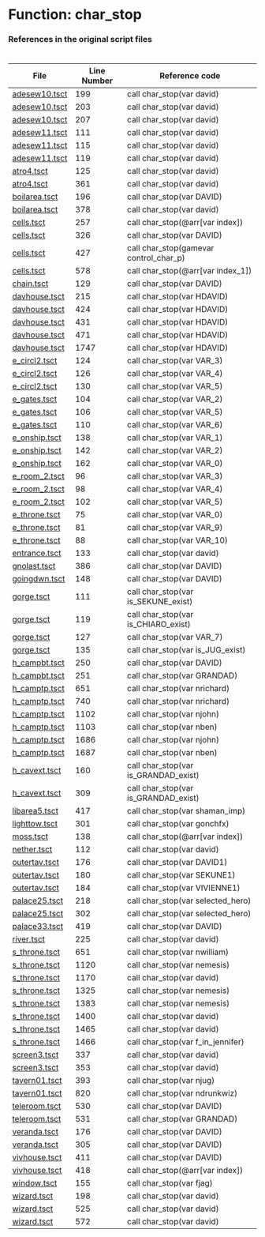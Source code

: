 # Function: char_stop 
### References in the original script files

#

| File | Line Number | Reference code |
| --- | --- | --- |
| [adesew10.tsct](../../../out/adesew10.tsct#L199) | 199 | call char_stop(var david) |
| [adesew10.tsct](../../../out/adesew10.tsct#L203) | 203 | call char_stop(var david) |
| [adesew10.tsct](../../../out/adesew10.tsct#L207) | 207 | call char_stop(var david) |
| [adesew11.tsct](../../../out/adesew11.tsct#L111) | 111 | call char_stop(var david) |
| [adesew11.tsct](../../../out/adesew11.tsct#L115) | 115 | call char_stop(var david) |
| [adesew11.tsct](../../../out/adesew11.tsct#L119) | 119 | call char_stop(var david) |
| [atro4.tsct](../../../out/atro4.tsct#L125) | 125 | call char_stop(var david) |
| [atro4.tsct](../../../out/atro4.tsct#L361) | 361 | call char_stop(var david) |
| [boilarea.tsct](../../../out/boilarea.tsct#L196) | 196 | call char_stop(var DAVID) |
| [boilarea.tsct](../../../out/boilarea.tsct#L378) | 378 | call char_stop(var david) |
| [cells.tsct](../../../out/cells.tsct#L257) | 257 | call char_stop(@arr[var index]) |
| [cells.tsct](../../../out/cells.tsct#L326) | 326 | call char_stop(var DAVID) |
| [cells.tsct](../../../out/cells.tsct#L427) | 427 | call char_stop(gamevar control_char_p) |
| [cells.tsct](../../../out/cells.tsct#L578) | 578 | call char_stop(@arr[var index_1]) |
| [chain.tsct](../../../out/chain.tsct#L129) | 129 | call char_stop(var DAVID) |
| [davhouse.tsct](../../../out/davhouse.tsct#L215) | 215 | call char_stop(var HDAVID) |
| [davhouse.tsct](../../../out/davhouse.tsct#L424) | 424 | call char_stop(var HDAVID) |
| [davhouse.tsct](../../../out/davhouse.tsct#L431) | 431 | call char_stop(var HDAVID) |
| [davhouse.tsct](../../../out/davhouse.tsct#L471) | 471 | call char_stop(var HDAVID) |
| [davhouse.tsct](../../../out/davhouse.tsct#L1747) | 1747 | call char_stop(var HDAVID) |
| [e_circl2.tsct](../../../out/e_circl2.tsct#L124) | 124 | call char_stop(var VAR_3) |
| [e_circl2.tsct](../../../out/e_circl2.tsct#L126) | 126 | call char_stop(var VAR_4) |
| [e_circl2.tsct](../../../out/e_circl2.tsct#L130) | 130 | call char_stop(var VAR_5) |
| [e_gates.tsct](../../../out/e_gates.tsct#L104) | 104 | call char_stop(var VAR_2) |
| [e_gates.tsct](../../../out/e_gates.tsct#L106) | 106 | call char_stop(var VAR_5) |
| [e_gates.tsct](../../../out/e_gates.tsct#L110) | 110 | call char_stop(var VAR_6) |
| [e_onship.tsct](../../../out/e_onship.tsct#L138) | 138 | call char_stop(var VAR_1) |
| [e_onship.tsct](../../../out/e_onship.tsct#L142) | 142 | call char_stop(var VAR_2) |
| [e_onship.tsct](../../../out/e_onship.tsct#L162) | 162 | call char_stop(var VAR_0) |
| [e_room_2.tsct](../../../out/e_room_2.tsct#L96) | 96 | call char_stop(var VAR_3) |
| [e_room_2.tsct](../../../out/e_room_2.tsct#L98) | 98 | call char_stop(var VAR_4) |
| [e_room_2.tsct](../../../out/e_room_2.tsct#L102) | 102 | call char_stop(var VAR_5) |
| [e_throne.tsct](../../../out/e_throne.tsct#L75) | 75 | call char_stop(var VAR_0) |
| [e_throne.tsct](../../../out/e_throne.tsct#L81) | 81 | call char_stop(var VAR_9) |
| [e_throne.tsct](../../../out/e_throne.tsct#L88) | 88 | call char_stop(var VAR_10) |
| [entrance.tsct](../../../out/entrance.tsct#L133) | 133 | call char_stop(var david) |
| [gnolast.tsct](../../../out/gnolast.tsct#L386) | 386 | call char_stop(var DAVID) |
| [goingdwn.tsct](../../../out/goingdwn.tsct#L148) | 148 | call char_stop(var DAVID) |
| [gorge.tsct](../../../out/gorge.tsct#L111) | 111 | call char_stop(var is_SEKUNE_exist) |
| [gorge.tsct](../../../out/gorge.tsct#L119) | 119 | call char_stop(var is_CHIARO_exist) |
| [gorge.tsct](../../../out/gorge.tsct#L127) | 127 | call char_stop(var VAR_7) |
| [gorge.tsct](../../../out/gorge.tsct#L135) | 135 | call char_stop(var is_JUG_exist) |
| [h_campbt.tsct](../../../out/h_campbt.tsct#L250) | 250 | call char_stop(var DAVID) |
| [h_campbt.tsct](../../../out/h_campbt.tsct#L251) | 251 | call char_stop(var GRANDAD) |
| [h_camptp.tsct](../../../out/h_camptp.tsct#L651) | 651 | call char_stop(var nrichard) |
| [h_camptp.tsct](../../../out/h_camptp.tsct#L740) | 740 | call char_stop(var nrichard) |
| [h_camptp.tsct](../../../out/h_camptp.tsct#L1102) | 1102 | call char_stop(var njohn) |
| [h_camptp.tsct](../../../out/h_camptp.tsct#L1103) | 1103 | call char_stop(var nben) |
| [h_camptp.tsct](../../../out/h_camptp.tsct#L1686) | 1686 | call char_stop(var njohn) |
| [h_camptp.tsct](../../../out/h_camptp.tsct#L1687) | 1687 | call char_stop(var nben) |
| [h_cavext.tsct](../../../out/h_cavext.tsct#L160) | 160 | call char_stop(var is_GRANDAD_exist) |
| [h_cavext.tsct](../../../out/h_cavext.tsct#L309) | 309 | call char_stop(var is_GRANDAD_exist) |
| [libarea5.tsct](../../../out/libarea5.tsct#L417) | 417 | call char_stop(var shaman_imp) |
| [lighttow.tsct](../../../out/lighttow.tsct#L301) | 301 | call char_stop(var gonchfx) |
| [moss.tsct](../../../out/moss.tsct#L138) | 138 | call char_stop(@arr[var index]) |
| [nether.tsct](../../../out/nether.tsct#L112) | 112 | call char_stop(var david) |
| [outertav.tsct](../../../out/outertav.tsct#L176) | 176 | call char_stop(var DAVID1) |
| [outertav.tsct](../../../out/outertav.tsct#L180) | 180 | call char_stop(var SEKUNE1) |
| [outertav.tsct](../../../out/outertav.tsct#L184) | 184 | call char_stop(var VIVIENNE1) |
| [palace25.tsct](../../../out/palace25.tsct#L218) | 218 | call char_stop(var selected_hero) |
| [palace25.tsct](../../../out/palace25.tsct#L302) | 302 | call char_stop(var selected_hero) |
| [palace33.tsct](../../../out/palace33.tsct#L419) | 419 | call char_stop(var DAVID) |
| [river.tsct](../../../out/river.tsct#L225) | 225 | call char_stop(var david) |
| [s_throne.tsct](../../../out/s_throne.tsct#L651) | 651 | call char_stop(var nwilliam) |
| [s_throne.tsct](../../../out/s_throne.tsct#L1120) | 1120 | call char_stop(var nemesis) |
| [s_throne.tsct](../../../out/s_throne.tsct#L1170) | 1170 | call char_stop(var david) |
| [s_throne.tsct](../../../out/s_throne.tsct#L1325) | 1325 | call char_stop(var nemesis) |
| [s_throne.tsct](../../../out/s_throne.tsct#L1383) | 1383 | call char_stop(var nemesis) |
| [s_throne.tsct](../../../out/s_throne.tsct#L1400) | 1400 | call char_stop(var david) |
| [s_throne.tsct](../../../out/s_throne.tsct#L1465) | 1465 | call char_stop(var david) |
| [s_throne.tsct](../../../out/s_throne.tsct#L1466) | 1466 | call char_stop(var f_in_jennifer) |
| [screen3.tsct](../../../out/screen3.tsct#L337) | 337 | call char_stop(var david) |
| [screen3.tsct](../../../out/screen3.tsct#L353) | 353 | call char_stop(var david) |
| [tavern01.tsct](../../../out/tavern01.tsct#L393) | 393 | call char_stop(var njug) |
| [tavern01.tsct](../../../out/tavern01.tsct#L820) | 820 | call char_stop(var ndrunkwiz) |
| [teleroom.tsct](../../../out/teleroom.tsct#L530) | 530 | call char_stop(var DAVID) |
| [teleroom.tsct](../../../out/teleroom.tsct#L531) | 531 | call char_stop(var GRANDAD) |
| [veranda.tsct](../../../out/veranda.tsct#L176) | 176 | call char_stop(var DAVID) |
| [veranda.tsct](../../../out/veranda.tsct#L305) | 305 | call char_stop(var DAVID) |
| [vivhouse.tsct](../../../out/vivhouse.tsct#L411) | 411 | call char_stop(var DAVID) |
| [vivhouse.tsct](../../../out/vivhouse.tsct#L418) | 418 | call char_stop(@arr[var index]) |
| [window.tsct](../../../out/window.tsct#L155) | 155 | call char_stop(var fjag) |
| [wizard.tsct](../../../out/wizard.tsct#L198) | 198 | call char_stop(var david) |
| [wizard.tsct](../../../out/wizard.tsct#L525) | 525 | call char_stop(var david) |
| [wizard.tsct](../../../out/wizard.tsct#L572) | 572 | call char_stop(var david) |
